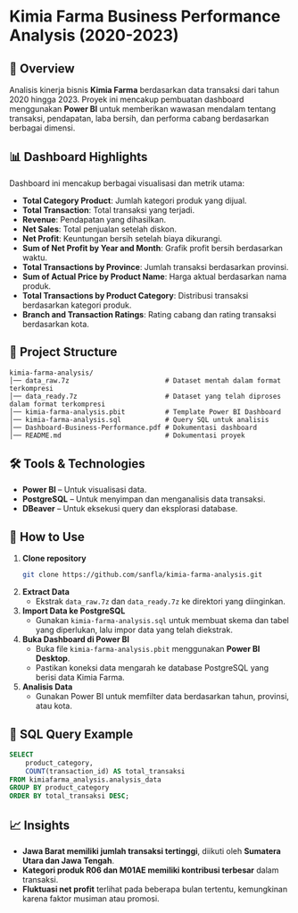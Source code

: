 # Kimia Farma Business Performance Analysis (2020-2023)

## 📌 Overview
Analisis kinerja bisnis **Kimia Farma** berdasarkan data transaksi dari tahun 2020 hingga 2023.
Proyek ini mencakup pembuatan dashboard menggunakan **Power BI** untuk memberikan wawasan mendalam tentang transaksi, pendapatan, laba bersih, dan performa cabang berdasarkan berbagai dimensi.

## 📊 Dashboard Highlights
Dashboard ini mencakup berbagai visualisasi dan metrik utama:
- **Total Category Product**: Jumlah kategori produk yang dijual.
- **Total Transaction**: Total transaksi yang terjadi.
- **Revenue**: Pendapatan yang dihasilkan.
- **Net Sales**: Total penjualan setelah diskon.
- **Net Profit**: Keuntungan bersih setelah biaya dikurangi.
- **Sum of Net Profit by Year and Month**: Grafik profit bersih berdasarkan waktu.
- **Total Transactions by Province**: Jumlah transaksi berdasarkan provinsi.
- **Sum of Actual Price by Product Name**: Harga aktual berdasarkan nama produk.
- **Total Transactions by Product Category**: Distribusi transaksi berdasarkan kategori produk.
- **Branch and Transaction Ratings**: Rating cabang dan rating transaksi berdasarkan kota.

## 📂 Project Structure
```
kimia-farma-analysis/
│── data_raw.7z                        # Dataset mentah dalam format terkompresi
│── data_ready.7z                      # Dataset yang telah diproses dalam format terkompresi
│── kimia-farma-analysis.pbit          # Template Power BI Dashboard
│── kimia-farma-analysis.sql           # Query SQL untuk analisis
│── Dashboard-Business-Performance.pdf # Dokumentasi dashboard
│── README.md                          # Dokumentasi proyek
```

## 🛠️ Tools & Technologies
- **Power BI** – Untuk visualisasi data.
- **PostgreSQL** – Untuk menyimpan dan menganalisis data transaksi.
- **DBeaver** – Untuk eksekusi query dan eksplorasi database.

## 🚀 How to Use
1. **Clone repository**
   ```bash
   git clone https://github.com/sanfla/kimia-farma-analysis.git
   ```
2. **Extract Data**
   - Ekstrak `data_raw.7z` dan `data_ready.7z` ke direktori yang diinginkan.
3. **Import Data ke PostgreSQL**
   - Gunakan `kimia-farma-analysis.sql` untuk membuat skema dan tabel yang diperlukan, lalu impor data yang telah diekstrak.
4. **Buka Dashboard di Power BI**
   - Buka file `kimia-farma-analysis.pbit` menggunakan **Power BI Desktop**.
   - Pastikan koneksi data mengarah ke database PostgreSQL yang berisi data Kimia Farma.
5. **Analisis Data**
   - Gunakan Power BI untuk memfilter data berdasarkan tahun, provinsi, atau kota.

## 📌 SQL Query Example
```sql
SELECT 
    product_category, 
    COUNT(transaction_id) AS total_transaksi 
FROM kimiafarma_analysis.analysis_data 
GROUP BY product_category 
ORDER BY total_transaksi DESC;
```

## 📈 Insights
- **Jawa Barat memiliki jumlah transaksi tertinggi**, diikuti oleh **Sumatera Utara dan Jawa Tengah**.
- **Kategori produk R06 dan M01AE memiliki kontribusi terbesar** dalam transaksi.
- **Fluktuasi net profit** terlihat pada beberapa bulan tertentu, kemungkinan karena faktor musiman atau promosi.
